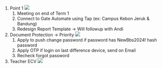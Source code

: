 1. Point 1
   ![](https://i.imgur.com/V7Vmu0I.png)
	1. Meeting on end of Term 1
	2. Connect to Gate Automate using Tap (ex: Campus Kebon Jeruk & Bandung)
	3. Redesign Report Template → Will followup with Andi
2. Document Protection → Priority
   ![](https://i.imgur.com/ay3SZnS.png)
	1. Apply to push change password if password has NewBbs2024! hash password
	2. Apply OTP if login on last difference device, send on Email
	3. Recheck forgot password
3. Teacher ECV
   ![](https://i.imgur.com/qeiPvU8.png)
